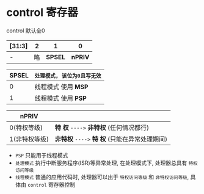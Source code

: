 # control 寄存器

control 默认全0

| [31:3] | 2   | 1         | 0         |
| ------ | --- | --------- | --------- |
| -      | 略  | **SPSEL** | **nPRIV** |

| SPSEL | `处理模式, 该位为0且写无效` |
| ----- | --------------------------- |
| 0     | 线程模式 使用 **MSP**           |
| 1     | 线程模式 使用 **PSP**           |

| nPRIV         |                                                    |
| ------------- | -------------------------------------------------- |
| 0(特权等级)   | **特  权** `---->` **非特权** (任何情况都行)       |
| 1(非特权等级) | **非特权** `---->` **特  权** (只能在异常处理期间) |

- `PSP` 只能用于线程模式
- `处理模式` 执行中断服务程序(ISR)等异常处理, 在处理模式下, 处理器总具有 `特权访问等级`
- `线程模式` 普通的应用代码时, 处理器可以出于 `特权访问等级` 和 `非特权访问等级`, 具体由 `control` 寄存器控制
